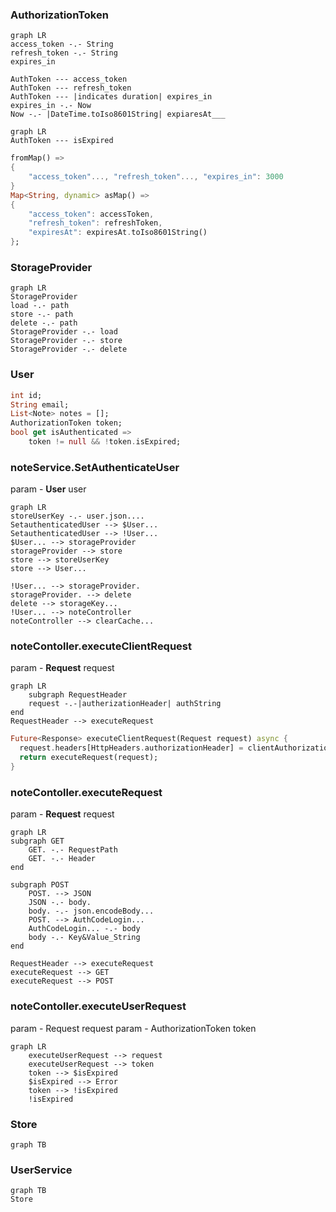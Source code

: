 
### AuthorizationToken
```mermaid
graph LR
access_token -.- String
refresh_token -.- String
expires_in

AuthToken --- access_token
AuthToken --- refresh_token
AuthToken --- |indicates duration| expires_in
expires_in -.- Now
Now -.- |DateTime.toIso8601String| expiaresAt___
```
```mermaid
graph LR
AuthToken --- isExpired
```
```dart
fromMap() =>
{
	"access_token"..., "refresh_token"..., "expires_in": 3000
}
Map<String, dynamic> asMap() =>  
{  
	"access_token": accessToken,  
	"refresh_token": refreshToken,  
	"expiresAt": expiresAt.toIso8601String()  
};
```

### StorageProvider
 ```mermaid
graph LR
StorageProvider
load -.- path
store -.- path
delete -.- path
StorageProvider -.- load
StorageProvider -.- store
StorageProvider -.- delete

```

### User
```dart
int id;  
String email;  
List<Note> notes = [];  
AuthorizationToken token;
bool get isAuthenticated => 
	token != null && !token.isExpired;
```

### noteService.SetAuthenticateUser
param - **User** user
```mermaid
graph LR
storeUserKey -.- user.json....
SetauthenticatedUser --> $User...
SetauthenticatedUser --> !User...
$User... --> storageProvider
storageProvider --> store
store --> storeUserKey
store --> User...

!User... --> storageProvider.
storageProvider. --> delete
delete --> storageKey...
!User... --> noteController
noteController --> clearCache...
```

### noteContoller.executeClientRequest
param - **Request** request
```mermaid
graph LR
	subgraph RequestHeader
	request -.-|autherizationHeader| authString 
end
RequestHeader --> executeRequest
```
```dart
Future<Response> executeClientRequest(Request request) async {  
  request.headers[HttpHeaders.authorizationHeader] = clientAuthorization;  
  return executeRequest(request);  
}
```

### noteContoller.executeRequest
param - **Request** request
```mermaid
graph LR
subgraph GET
	GET. -.- RequestPath
	GET. -.- Header
end

subgraph POST
	POST. --> JSON
	JSON -.- body.
	body. -.- json.encodeBody...
	POST. --> AuthCodeLogin...
	AuthCodeLogin... -.- body
	body -.- Key&Value_String
end

RequestHeader --> executeRequest  
executeRequest --> GET
executeRequest --> POST
```

### noteContoller.executeUserRequest
param - Request request
param - AuthorizationToken token
```mermaid
graph LR
	executeUserRequest --> request
	executeUserRequest --> token
	token --> $isExpired
	$isExpired --> Error
	token --> !isExpired
	!isExpired
```

### Store
```mermaid
graph TB

```

### UserService
```mermaid
graph TB
Store


```








































<!--stackedit_data:
eyJoaXN0b3J5IjpbNDYxMzkwMDc2LC0xMTQwMzg1ODMzLDc3Nj
MyNzgwOCw3NTI5MzI0OCwyNDMxMDQ3ODQsNjMyMDcwNjkzLDEx
MzU4MjExMzIsLTc0ODM1NDQxLC0xMTkwMDIwMDY2LC0xMTQ4OT
kwMjM3LC04NDkzMzE3NzgsMjA0MDI5NzYyMl19
-->